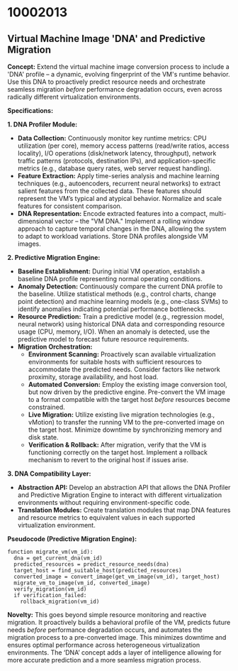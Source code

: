 # 10002013

## Virtual Machine Image 'DNA' and Predictive Migration

**Concept:** Extend the virtual machine image conversion process to include a 'DNA' profile – a dynamic, evolving fingerprint of the VM's runtime behavior. Use this DNA to proactively predict resource needs and orchestrate seamless migration *before* performance degradation occurs, even across radically different virtualization environments.

**Specifications:**

**1. DNA Profiler Module:**

*   **Data Collection:** Continuously monitor key runtime metrics: CPU utilization (per core), memory access patterns (read/write ratios, access locality), I/O operations (disk/network latency, throughput), network traffic patterns (protocols, destination IPs), and application-specific metrics (e.g., database query rates, web server request handling).
*   **Feature Extraction:** Apply time-series analysis and machine learning techniques (e.g., autoencoders, recurrent neural networks) to extract salient features from the collected data. These features should represent the VM’s typical and atypical behavior. Normalize and scale features for consistent comparison.
*   **DNA Representation:** Encode extracted features into a compact, multi-dimensional vector – the "VM DNA." Implement a rolling window approach to capture temporal changes in the DNA, allowing the system to adapt to workload variations. Store DNA profiles alongside VM images.

**2. Predictive Migration Engine:**

*   **Baseline Establishment:** During initial VM operation, establish a baseline DNA profile representing normal operating conditions.
*   **Anomaly Detection:** Continuously compare the current DNA profile to the baseline. Utilize statistical methods (e.g., control charts, change point detection) and machine learning models (e.g., one-class SVMs) to identify anomalies indicating potential performance bottlenecks.
*   **Resource Prediction:** Train a predictive model (e.g., regression model, neural network) using historical DNA data and corresponding resource usage (CPU, memory, I/O).  When an anomaly is detected, use the predictive model to forecast future resource requirements.
*   **Migration Orchestration:**
    *   **Environment Scanning:** Proactively scan available virtualization environments for suitable hosts with sufficient resources to accommodate the predicted needs. Consider factors like network proximity, storage availability, and host load.
    *   **Automated Conversion:** Employ the existing image conversion tool, but now driven by the predictive engine. Pre-convert the VM image to a format compatible with the target host *before* resources become constrained.
    *   **Live Migration:** Utilize existing live migration technologies (e.g., vMotion) to transfer the running VM to the pre-converted image on the target host.  Minimize downtime by synchronizing memory and disk state.
    *   **Verification & Rollback:** After migration, verify that the VM is functioning correctly on the target host. Implement a rollback mechanism to revert to the original host if issues arise.

**3. DNA Compatibility Layer:**

*   **Abstraction API:** Develop an abstraction API that allows the DNA Profiler and Predictive Migration Engine to interact with different virtualization environments without requiring environment-specific code.
*   **Translation Modules:** Create translation modules that map DNA features and resource metrics to equivalent values in each supported virtualization environment.

**Pseudocode (Predictive Migration Engine):**

```
function migrate_vm(vm_id):
  dna = get_current_dna(vm_id)
  predicted_resources = predict_resource_needs(dna)
  target_host = find_suitable_host(predicted_resources)
  converted_image = convert_image(get_vm_image(vm_id), target_host)
  migrate_vm_to_image(vm_id, converted_image)
  verify_migration(vm_id)
  if verification_failed:
    rollback_migration(vm_id)

```

**Novelty:** This goes beyond simple resource monitoring and reactive migration. It proactively builds a behavioral profile of the VM, predicts future needs *before* performance degradation occurs, and automates the migration process to a pre-converted image. This minimizes downtime and ensures optimal performance across heterogeneous virtualization environments.  The ‘DNA’ concept adds a layer of intelligence allowing for more accurate prediction and a more seamless migration process.